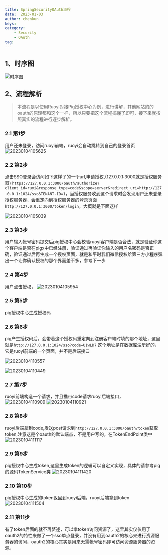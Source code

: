 ```yaml
---
title: SpringSecurityOAuth流程
date:  2023-01-03
author: chenkun
keys:
category:
    - Security
    - OAuth
tag:
---
```


## 1、时序图

![时序图](https://afatpig.oss-cn-chengdu.aliyuncs.com/blog/oauth.drawio.png)

## 2、流程解析

> 本流程是以使用Ruoyi对接Pig授权中心为例，进行讲解，其他网站的的oauth的原理都和这个一样，所以只要把这个流程搞懂了即可，接下来就按照真实的流程进行逐步解析。

### 2.1 第1步

用户还未登录，访问ruoyi前端，ruoyi会自动跳转到自己的登录首页  
![20230104105625](https://afatpig.oss-cn-chengdu.aliyuncs.com/blog/20230104105625.png)

### 2.2 第2步

   点击SSO登录会访问如下这样子的一个url,申请授权,(127.0.0.1:3000就是授权服务器)
  `https://127.0.0.1:3000/oauth/authorize?client_id=ruyi&response_type=code&scope=server&redirect_uri=http://127.0.0.1:1024/sso&TENANT-ID=1`，当授权服务收到这个请求时会发现用户还未登录授权服务器，会重定向到授权服务器的登录页面`http://127.0.0.1:3000/token/login`，大概就是下面这样

  ![20230104105039](https://afatpig.oss-cn-chengdu.aliyuncs.com/blog/20230104105039.png)

### 2.3 第3步

用户输入帐号密码提交后pig授权中心会校验ruoyi客户端是否合法，就是验证你这个客户端是否在pigx中已经注册，验证通过再验证你输入的用户名密码是否正确，验证通过后再生成一个授权页面，就是和平时我们微信授权给第三方小程序弹出一个让你确认授权的那个界面差不多，参考下一步

### 2.4 第4步

用户点击授权，
![20230104105954](https://afatpig.oss-cn-chengdu.aliyuncs.com/blog/20230104105954.png)

### 2.5 第5步

pig授权中心生成授权码

### 2.6 第6步

pig产生授权码后，会带着这个授权码重定向到注册客户端时填的那个地址，这里就是`http://127.0.0.1:1024/sso?code=U1wLD7` 这个地址是在数据库注册好的，它是ruoyi前端的一个页面，并不是后端接口

![20230104110557](https://afatpig.oss-cn-chengdu.aliyuncs.com/blog/20230104110557.png)

![20230104110449](https://afatpig.oss-cn-chengdu.aliyuncs.com/blog/20230104110449.png)

### 2.7 第7步

ruoyi前端构造一个请求，并且携带code请求ruoyi后端接口，
![20230104110909](https://afatpig.oss-cn-chengdu.aliyuncs.com/blog/20230104110909.png)
![20230104110921](https://afatpig.oss-cn-chengdu.aliyuncs.com/blog/20230104110921.png)

### 2.8 第8步

ruoyi后端拿到code,发送post请求到`http://127.0.0.1:3000/oauth/token`获取token,注意这是个oauth的默认端点，不是用户写的，在TokenEndPoint类中
![20230104111117](https://afatpig.oss-cn-chengdu.aliyuncs.com/blog/20230104111117.png)


### 2.9 第9步

pig授权中心生成token,这里生成token的逻辑可以自定义实现，具体的请参考pig的源码TokenService类
![20230104111420](https://afatpig.oss-cn-chengdu.aliyuncs.com/blog/20230104111420.png)

### 2.10 第10步

pig授权中心生成的token返回到ruoyi后端，ruoyi后端拿到token
![20230104111504](https://afatpig.oss-cn-chengdu.aliyuncs.com/blog/20230104111504.png)

### 2.11 第11步

有了token后面的就不再赘述，可以拿token访问资源了，这里其实仅仅用了oauth2的特性来做了一个sso单点登录，并没有用到oauth2的核心来进行资源服务器的访问，oauth2的核心其实是用来无需帐号密码即可访问资源服务器的资源。

